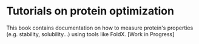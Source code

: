 # Tutorials on protein optimization

This book contains documentation on how to measure protein's properties (e.g. stability, solubility...) using tools like FoldX. [Work in Progress]

```{tableofcontents}
```